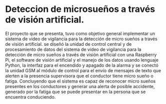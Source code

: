 # Deteccion de microsueños a través de visión artificial.

El proyecto que se presenta, tuvo como objetivo general implementar un sistema de video de vigilancia para la detección de micro sueños a través de visión artificial.
se diseñó la unidad de control central y de procesamiento de datos del sistema de video de vigilancia para la detección de micro sueños a través de visión artificial con una Raspberry Pi, el software de visión artificial y el manejo de los datos usando lenguaje Python, la interfaz para el encendido y apagado de la alarma y se conectó la unidad GSM al módulo de control para el envío de mensajes de texto que alerten a la presencia supervisora que el conductor tiene micro sueño o fatiga. Concluyendo que el sistema es capaz de reconocer micro sueños presentes en los conductores y generar una alerta de posible accidente, generado por la fatiga que se puede presentar en la persona que se encuentra conduciendo.
